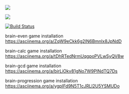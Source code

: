 <a href="https://codeclimate.com/github/ilnarkz/python-project-lvl1/maintainability"><img src="https://api.codeclimate.com/v1/badges/839314b891de0fe43bd0/maintainability" /></a>

<a href="https://codeclimate.com/github/ilnarkz/python-project-lvl1/test_coverage"><img src="https://api.codeclimate.com/v1/badges/839314b891de0fe43bd0/test_coverage" /></a>

[![Build Status](https://travis-ci.com/ilnarkz/python-project-lvl1.svg?branch=master)](https://travis-ci.com/ilnarkz/python-project-lvl1)

brain-even game installation https://asciinema.org/a/ZqW9eCkk6g2lN6Bmnlx8JpNdD

brain-calc game installation https://asciinema.org/a/tDhRTedNrmUqgpoPVLwSyQV8w

brain-gcd game installation https://asciinema.org/a/birLiOkv81gNo7W9PINdTQ7Ds

brain-progression game installation https://asciinema.org/a/ygpIFd9N5T1cJRLl2U5YSMUDo

